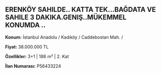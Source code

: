## ERENKÖY SAHILDE.. KATTA TEK...BAĞDATA VE SAHILE 3 DAKIKA.GENIŞ..MÜKEMMEL KONUMDA ..

**Konum:** İstanbul Anadolu / Kadıköy / Caddebostan Mah. /

**Fiyat:** 38.000.000 TL

**Özellikler:** 3+1 | 188 m² | 2. Kat

**İlan Numarası:** P56433224
